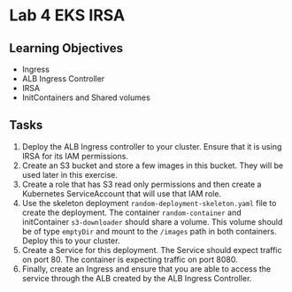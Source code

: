 Lab 4 EKS IRSA
===

Learning Objectives
---
* Ingress
* ALB Ingress Controller
* IRSA
* InitContainers and Shared volumes

Tasks
---
1. Deploy the ALB Ingress controller to your cluster. Ensure that it is using IRSA for its IAM permissions.
2. Create an S3 bucket and store a few images in this bucket. They will be used later in this exercise.
3. Create a role that has S3 read only permissions and then create a Kubernetes ServiceAccount that will use that IAM role.
4. Use the skeleton deployment `random-deployment-skeleton.yaml` file to create the deployment. The container `random-container` and initContainer `s3-downloader` should share a volume. This volume should be of type `emptyDir` and mount to the `/images` path in both containers. Deploy this to your cluster.
5. Create a Service for this deployment. The Service should expect traffic on port 80. The container is expecting traffic on port 8080.
6. Finally, create an Ingress and ensure that you are able to access the service through the ALB created by the ALB Ingress Controller.
